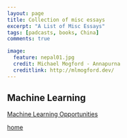 ```yaml
---
layout: page
title: Collection of misc essays
excerpt: "A List of Misc Essays"
tags: [padcasts, books, China]
comments: true

image:
  feature: nepal01.jpg
  credit: Michael Mogford - Annapurna
  creditlink: http://mlmogford.dev/
---
```



## Machine Learning

[Machine Learning Opportunities](./ml/machine-learning-opportunities)



[home](./)
